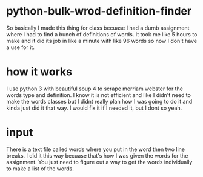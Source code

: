# python-bulk-wrod-definition-finder
So basically I made this thing for class becuase I had a dumb assignment where I had to find a bunch of definitions of words. It took me like 5 hours to make and it did its job in like a minute with like 96 words so now I don't have a use for it.
# how it works
I use python 3 with beautiful soup 4 to scrape merriam webster for the words type and definition. I know it is not efficient and like I didn't need to make the words classes but I didnt really plan how I was going to do it and kinda just did it that way. I would fix it if I needed it, but I dont so yeah.
# input
There is a text file called words where you put in the word then two line breaks. I did it this way becuase that's how I was given the words for the assignment. You just need to figure out a way to get the words individually to make a list of the words.

